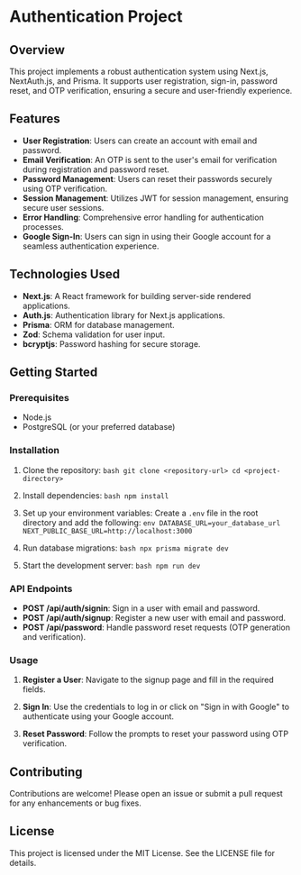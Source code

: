 # Authentication Project

## Overview

This project implements a robust authentication system using Next.js, NextAuth.js, and Prisma. It supports user registration, sign-in, password reset, and OTP verification, ensuring a secure and user-friendly experience.

## Features

- **User Registration**: Users can create an account with email and password.
- **Email Verification**: An OTP is sent to the user's email for verification during registration and password reset.
- **Password Management**: Users can reset their passwords securely using OTP verification.
- **Session Management**: Utilizes JWT for session management, ensuring secure user sessions.
- **Error Handling**: Comprehensive error handling for authentication processes.
- **Google Sign-In**: Users can sign in using their Google account for a seamless authentication experience.

## Technologies Used

- **Next.js**: A React framework for building server-side rendered applications.
- **Auth.js**: Authentication library for Next.js applications.
- **Prisma**: ORM for database management.
- **Zod**: Schema validation for user input.
- **bcryptjs**: Password hashing for secure storage.

## Getting Started

### Prerequisites

- Node.js
- PostgreSQL (or your preferred database)

### Installation

1. Clone the repository:   ```bash
   git clone <repository-url>
   cd <project-directory>   ```

2. Install dependencies:   ```bash
   npm install   ```

3. Set up your environment variables:
   Create a `.env` file in the root directory and add the following:   ```env
   DATABASE_URL=your_database_url
   NEXT_PUBLIC_BASE_URL=http://localhost:3000   ```

4. Run database migrations:   ```bash
   npx prisma migrate dev   ```

5. Start the development server:   ```bash
   npm run dev   ```

### API Endpoints

- **POST /api/auth/signin**: Sign in a user with email and password.
- **POST /api/auth/signup**: Register a new user with email and password.
- **POST /api/password**: Handle password reset requests (OTP generation and verification).

### Usage

1. **Register a User**: Navigate to the signup page and fill in the required fields.
2. **Sign In**: Use the credentials to log in or click on "Sign in with Google" to authenticate using your Google account.

3. **Reset Password**: Follow the prompts to reset your password using OTP verification.

## Contributing

Contributions are welcome! Please open an issue or submit a pull request for any enhancements or bug fixes.

## License

This project is licensed under the MIT License. See the LICENSE file for details.